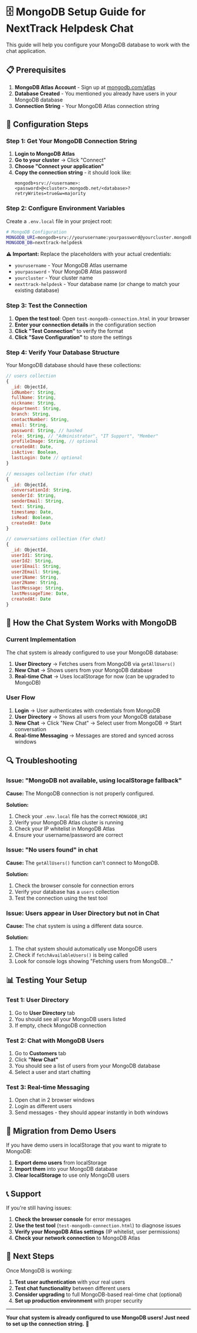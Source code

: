 # 🗄️ MongoDB Setup Guide for NextTrack Helpdesk Chat

This guide will help you configure your MongoDB database to work with the chat application.

## 📋 Prerequisites

1. **MongoDB Atlas Account** - Sign up at [mongodb.com/atlas](https://mongodb.com/atlas)
2. **Database Created** - You mentioned you already have users in your MongoDB database
3. **Connection String** - Your MongoDB Atlas connection string

## 🔧 Configuration Steps

### Step 1: Get Your MongoDB Connection String

1. **Login to MongoDB Atlas**
2. **Go to your cluster** → Click "Connect"
3. **Choose "Connect your application"**
4. **Copy the connection string** - it should look like:
   ```
   mongodb+srv://<username>:<password>@<cluster>.mongodb.net/<database>?retryWrites=true&w=majority
   ```

### Step 2: Configure Environment Variables

Create a `.env.local` file in your project root:

```bash
# MongoDB Configuration
MONGODB_URI=mongodb+srv://yourusername:yourpassword@yourcluster.mongodb.net/nexttrack-helpdesk?retryWrites=true&w=majority
MONGODB_DB=nexttrack-helpdesk
```

**⚠️ Important:** Replace the placeholders with your actual credentials:

- `yourusername` - Your MongoDB Atlas username
- `yourpassword` - Your MongoDB Atlas password
- `yourcluster` - Your cluster name
- `nexttrack-helpdesk` - Your database name (or change to match your existing database)

### Step 3: Test the Connection

1. **Open the test tool**: Open `test-mongodb-connection.html` in your browser
2. **Enter your connection details** in the configuration section
3. **Click "Test Connection"** to verify the format
4. **Click "Save Configuration"** to store the settings

### Step 4: Verify Your Database Structure

Your MongoDB database should have these collections:

```javascript
// users collection
{
  _id: ObjectId,
  idNumber: String,
  fullName: String,
  nickname: String,
  department: String,
  branch: String,
  contactNumber: String,
  email: String,
  password: String, // hashed
  role: String, // "Administrator", "IT Support", "Member"
  profileImage: String, // optional
  createdAt: Date,
  isActive: Boolean,
  lastLogin: Date // optional
}

// messages collection (for chat)
{
  _id: ObjectId,
  conversationId: String,
  senderId: String,
  senderEmail: String,
  text: String,
  timestamp: Date,
  isRead: Boolean,
  createdAt: Date
}

// conversations collection (for chat)
{
  _id: ObjectId,
  userId1: String,
  userId2: String,
  user1Email: String,
  user2Email: String,
  user1Name: String,
  user2Name: String,
  lastMessage: String,
  lastMessageTime: Date,
  createdAt: Date
}
```

## 🚀 How the Chat System Works with MongoDB

### Current Implementation

The chat system is already configured to use your MongoDB database:

1. **User Directory** → Fetches users from MongoDB via `getAllUsers()`
2. **New Chat** → Shows users from your MongoDB database
3. **Real-time Chat** → Uses localStorage for now (can be upgraded to MongoDB)

### User Flow

1. **Login** → User authenticates with credentials from MongoDB
2. **User Directory** → Shows all users from your MongoDB database
3. **New Chat** → Click "New Chat" → Select user from MongoDB → Start conversation
4. **Real-time Messaging** → Messages are stored and synced across windows

## 🔍 Troubleshooting

### Issue: "MongoDB not available, using localStorage fallback"

**Cause:** The MongoDB connection is not properly configured.

**Solution:**

1. Check your `.env.local` file has the correct `MONGODB_URI`
2. Verify your MongoDB Atlas cluster is running
3. Check your IP whitelist in MongoDB Atlas
4. Ensure your username/password are correct

### Issue: "No users found" in chat

**Cause:** The `getAllUsers()` function can't connect to MongoDB.

**Solution:**

1. Check the browser console for connection errors
2. Verify your database has a `users` collection
3. Test the connection using the test tool

### Issue: Users appear in User Directory but not in Chat

**Cause:** The chat system is using a different data source.

**Solution:**

1. The chat system should automatically use MongoDB users
2. Check if `fetchAvailableUsers()` is being called
3. Look for console logs showing "Fetching users from MongoDB..."

## 📊 Testing Your Setup

### Test 1: User Directory

1. Go to **User Directory** tab
2. You should see all your MongoDB users listed
3. If empty, check MongoDB connection

### Test 2: Chat with MongoDB Users

1. Go to **Customers** tab
2. Click **"New Chat"**
3. You should see a list of users from your MongoDB database
4. Select a user and start chatting

### Test 3: Real-time Messaging

1. Open chat in 2 browser windows
2. Login as different users
3. Send messages - they should appear instantly in both windows

## 🔄 Migration from Demo Users

If you have demo users in localStorage that you want to migrate to MongoDB:

1. **Export demo users** from localStorage
2. **Import them** into your MongoDB database
3. **Clear localStorage** to use only MongoDB users

## 📞 Support

If you're still having issues:

1. **Check the browser console** for error messages
2. **Use the test tool** (`test-mongodb-connection.html`) to diagnose issues
3. **Verify your MongoDB Atlas settings** (IP whitelist, user permissions)
4. **Check your network connection** to MongoDB Atlas

## 🎯 Next Steps

Once MongoDB is working:

1. **Test user authentication** with your real users
2. **Test chat functionality** between different users
3. **Consider upgrading** to full MongoDB-based real-time chat (optional)
4. **Set up production environment** with proper security

---

**Your chat system is already configured to use MongoDB users! Just need to set up the connection string.** 🚀
